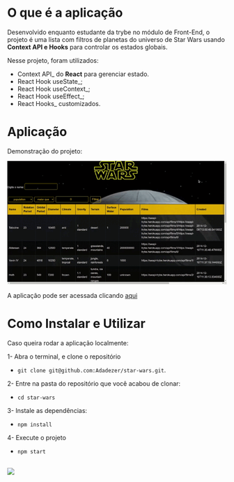 # O que é a aplicação
Desenvolvido enquanto estudante da trybe no módulo de Front-End, o projeto é uma lista com filtros de planetas do universo de Star Wars usando **Context API e Hooks** para controlar os estados globais. 

Nesse projeto, foram utilizados:
* Context API_ do **React** para gerenciar estado.
* React Hook useState_;
* React Hook useContext_;
* React Hook useEffect_;
* React Hooks_ customizados.

# Aplicação

Demonstração do projeto:
<p align="center">
    <img windth="470" src="./src/image/star-wars.gif">
</p>

A aplicação pode ser acessada clicando [aqui](https://star-wars-ten.vercel.app/)

# Como Instalar e Utilizar
Caso queira rodar a aplicação localmente:

 1- Abra o terminal, e clone o repositório 
 
 - `git clone git@github.com:Adadezer/star-wars.git`.

  2- Entre na pasta do repositório que você acabou de clonar:
 - `cd star-wars`

  3- Instale as dependências:
 - `npm install`
  
 4- Execute o projeto
 - `npm start`

##
<span >
  <a href="https://www.linkedin.com/in/adadezer-iwazaki/" target="_blank"><img width="110em" src="https://img.shields.io/badge/linkedin-%230077B5.svg?style=for-the-badge&logo=linkedin&logoColor=white"></a>
</span>
